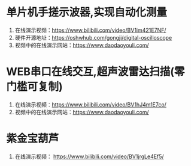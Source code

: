 

# 单片机手搓示波器,实现自动化测量
1. 在线演示视频：https://www.bilibili.com/video/BV1im421E7NF/
2. 硬件开源地址：https://oshwhub.com/gongji/digital-oscilloscope
3. 视频中的在线演示网站：https://www.daodaoyouli.com/




# WEB串口在线交互,超声波雷达扫描(零门槛可复制)
1. 在线演示视频：https://www.bilibili.com/video/BV1hJ4m1E7co/
2. 视频中的在线演示网站：https://www.daodaoyouli.com/



# 紫金宝葫芦
1. 在线演示视频： https://www.bilibili.com/video/BV1jrgLe4Ef5/
